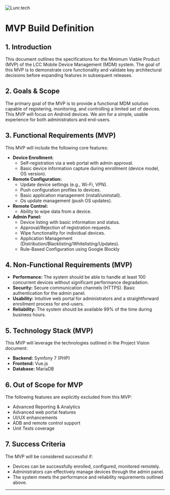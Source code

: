 ![Lunr.tech](https://lunr.tech/wp-content/uploads/2024/05/logo.png)
# MVP Build Definition

## 1. Introduction

This document outlines the specifications for the Minimum Viable Product (MVP) of the LCC Mobile Device Management (MDM) system. The goal of this MVP is to demonstrate core functionality and validate key architectural decisions before expanding features in subsequent releases.

## 2. Goals & Scope

The primary goal of the MVP is to provide a functional MDM solution capable of registering, monitoring, and controlling a limited set of devices. This MVP will focus on Android devices.  We aim for a simple, usable experience for both administrators and end-users.

## 3. Functional Requirements (MVP)

This MVP will include the following core features:

*   **Device Enrollment:**
    *   Self-registration via a web portal with admin approval.
    *   Basic device information capture during enrollment (device model, OS version).
*   **Remote Configuration:**
    *   Update device settings (e.g., Wi-Fi, VPN).
    *   Push configuration profiles to devices.
    *   Basic application management (install/uninstall).
    *   Os update management (push OS updates).
*   **Remote Control:**
    *   Ability to wipe data from a device.
*   **Admin Panel:**
    *   Device listing with basic information and status.
    *   Approval/Rejection of registration requests.
    *   Wipe functionality for individual devices.
    *   Application Management (Distribution/Blacklisting/Whitelisting/Updates).
    *   Rule-Based Configuration using Google Blockly

## 4. Non-Functional Requirements (MVP)

*   **Performance:**  The system should be able to handle at least 100 concurrent devices without significant performance degradation.
*   **Security:** Secure communication channels (HTTPS). Basic authentication for the admin panel.
*   **Usability:** Intuitive web portal for administrators and a straightforward enrollment process for end-users.
*   **Reliability:** The system should be available 99% of the time during business hours.

## 5. Technology Stack (MVP)

This MVP will leverage the technologies outlined in the Project Vision document:

*   **Backend:** Symfony 7 (PHP)
*   **Frontend:** Vue.js
*   **Database:** MariaDB

## 6. Out of Scope for MVP

The following features are explicitly excluded from this MVP:

*   Advanced Reporting & Analytics
*   Advanced web portal features
*   UI/UX enhancements
*   ADB and remote control support
*   Unit Tests coverage

## 7. Success Criteria

The MVP will be considered successful if:

*   Devices can be successfully enrolled, configured, monitored remotely.
*   Administrators can effectively manage devices through the admin panel.
*   The system meets the performance and reliability requirements outlined above.

---



